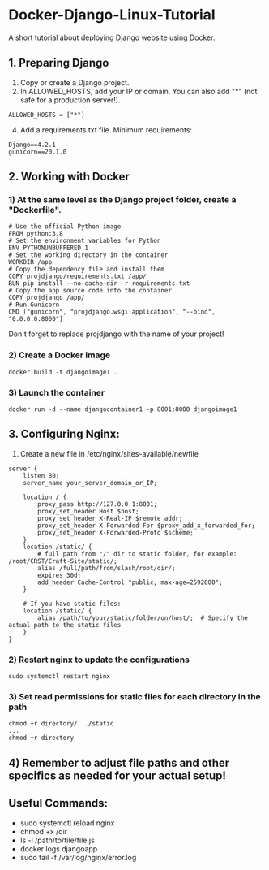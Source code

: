 # Docker-Django-Linux-Tutorial
A short tutorial about deploying Django website using Docker.

## 1. Preparing Django
1) Copy or create a Django project.
2) In ALLOWED_HOSTS, add your IP or domain. You can also add "*" (not safe for a production server!).
```
ALLOWED_HOSTS = ["*"]
```
4) Add a requirements.txt file.
Minimum requirements:
```
Django==4.2.1
gunicorn==20.1.0
```

## 2. Working with Docker
### 1) At the same level as the Django project folder, create a "Dockerfile".
``` 
# Use the official Python image
FROM python:3.8
# Set the environment variables for Python
ENV PYTHONUNBUFFERED 1
# Set the working directory in the container
WORKDIR /app
# Copy the dependency file and install them
COPY projdjango/requirements.txt /app/
RUN pip install --no-cache-dir -r requirements.txt
# Copy the app source code into the container
COPY projdjango /app/
# Run Gunicorn
CMD ["gunicorn", "projdjango.wsgi:application", "--bind", "0.0.0.0:8000"]
```
Don't forget to replace projdjango with the name of your project!
### 2) Create a Docker image
```
docker build -t djangoimage1 .
```
### 3) Launch the container
```
docker run -d --name djangocontainer1 -p 8001:8000 djangoimage1
```

## 3. Configuring Nginx:
1) Create a new file in /etc/nginx/sites-available/newfile
```
server {
    listen 80;
    server_name your_server_domain_or_IP;

    location / {
        proxy_pass http://127.0.0.1:8001;
        proxy_set_header Host $host;
        proxy_set_header X-Real-IP $remote_addr;
        proxy_set_header X-Forwarded-For $proxy_add_x_forwarded_for;
        proxy_set_header X-Forwarded-Proto $scheme;
    }
    location /static/ {
        # full path from "/" dir to static folder, for example: /root/CRST/Craft-Site/static/; 
        alias /full/path/from/slash/root/dir/; 
        expires 30d;
        add_header Cache-Control "public, max-age=2592000";
    }

    # If you have static files:
    location /static/ {
        alias /path/to/your/static/folder/on/host/;  # Specify the actual path to the static files
    }
}

```
### 2) Restart nginx to update the configurations
```
sudo systemctl restart nginx
```
### 3) Set read permissions for static files for each directory in the path
```
chmod +r directory/.../static
...
chmod +r directory
```
## 4) Remember to adjust file paths and other specifics as needed for your actual setup!

## Useful Commands:
* sudo systemctl reload nginx
* chmod +x /dir
* ls -l /path/to/file/file.js
* docker logs djangoapp
* sudo tail -f /var/log/nginx/error.log
